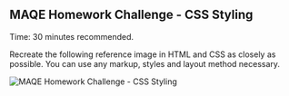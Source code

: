 ## MAQE Homework Challenge - CSS StylingTime: 30 minutes recommended.Recreate the following reference image in HTML and CSS as closely as possible. You can use any markup, styles and layout method necessary.<img src="https://maqe.github.io/img/styling-2022.png" alt="MAQE Homework Challenge - CSS Styling">